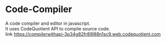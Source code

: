 # Code-Compiler
A code compiler and editor in javascript.<br>
It uses CodeQuotient API to compile source code.<br>
link https://compilerwithapi-3p34g82fr89l88n1sc9.web.codequotient.com
